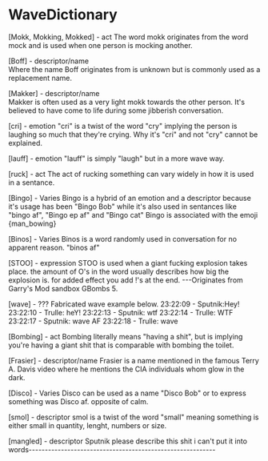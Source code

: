 # WaveDictionary

[Mokk, Mokking, Mokked] - act
The word mokk originates from the word mock and is used when one person is mocking another.

[Boff] - descriptor/name  
Where the name Boff originates from is unknown but is commonly used as a replacement name.

[Makker] - descriptor/name  
Makker is often used as a very light mokk towards the other person. 
It's believed to have come to life during some jibberish conversation.

[cri] - emotion
"cri" is a twist of the word "cry" implying the person is laughing so much
that they're crying. Why it's "cri" and not "cry" cannot be explained.

[lauff] - emotion
"lauff" is simply "laugh" but in a more wave way.

[ruck] - act
The act of rucking something can vary widely in how it is used in a sentance.

[Bingo] - Varies
Bingo is a hybrid of an emotion and a descriptor because it's usage has been "Bingo Bob" while it's also
used in sentances like "bingo af", "Bingo ep af" and "Bingo cat"
Bingo is associated with the emoji {man_bowing}

[Binos] - Varies
Binos is a word randomly used in conversation for no apparent reason. "binos af"

[STOO] - expression
STOO is used when a giant fucking explosion takes place. the amount of O's in the word 
usually describes how big the explosion is. for added effect you add !'s at the end.
---Originates from Garry's Mod sandbox GBombs 5.

[wave] - ???
Fabricated wave example below.
23:22:09 - Sputnik:Hey!
23:22:10 - Trulle: heY!
23:22:13 - Sputnik: wtf
23:22:14 - Trulle: WTF
23:22:17 - Sputnik: wave AF
23:22:18 - Trulle: wave

[Bombing] - act
Bombing literally means "having a shit", but is implying you're having a giant 
shit that is comparable with bombing the toilet.

[Frasier] - descriptor/name 
Frasier is a name mentioned in the famous Terry A. Davis video where he mentions
the CIA individuals whom glow in the dark.

[Disco] - Varies
Disco can be used as a name "Disco Bob" or to express something was
Disco af. opposite of calm.

[smol] - descriptor
smol is a twist of the word "small" meaning something is either small in 
quantity, lenght, numbers or size.

[mangled] - descriptor
Sputnik please describe this shit i can't put it into words----------------------------------------------------------












